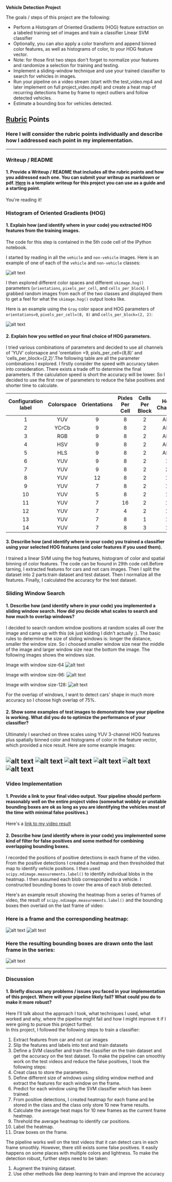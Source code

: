 **Vehicle Detection Project**

The goals / steps of this project are the following:

* Perform a Histogram of Oriented Gradients (HOG) feature extraction on a labeled training set of images and train a classifier Linear SVM classifier
* Optionally, you can also apply a color transform and append binned color features, as well as histograms of color, to your HOG feature vector. 
* Note: for those first two steps don't forget to normalize your features and randomize a selection for training and testing.
* Implement a sliding-window technique and use your trained classifier to search for vehicles in images.
* Run your pipeline on a video stream (start with the test_video.mp4 and later implement on full project_video.mp4) and create a heat map of recurring detections frame by frame to reject outliers and follow detected vehicles.
* Estimate a bounding box for vehicles detected.

[//]: # (Image References)
[image1]: ./examples/car_not_car.png
[image2]: ./examples/HOG_example.jpg
[image3]: ./examples/sliding_windows.jpg
[image4]: ./examples/sliding_window.jpg
[image5]: ./examples/bboxes_and_heat.png
[image6]: ./examples/labels_map.png
[image7]: ./examples/output_bboxes.png
[video1]: ./project_video.mp4

## [Rubric](https://review.udacity.com/#!/rubrics/513/view) Points
### Here I will consider the rubric points individually and describe how I addressed each point in my implementation.  

---
### Writeup / README

#### 1. Provide a Writeup / README that includes all the rubric points and how you addressed each one.  You can submit your writeup as markdown or pdf.  [Here](https://github.com/udacity/CarND-Vehicle-Detection/blob/master/writeup_template.md) is a template writeup for this project you can use as a guide and a starting point.  

You're reading it!

### Histogram of Oriented Gradients (HOG)

#### 1. Explain how (and identify where in your code) you extracted HOG features from the training images.

The code for this step is contained in the 5th code cell of the IPython notebook.

I started by reading in all the `vehicle` and `non-vehicle` images.  Here is an example of one of each of the `vehicle` and `non-vehicle` classes:

![alt text](https://github.com/Vencentlp/Vehicle_Detection/raw/master/output_images/imge_example.jpg)

I then explored different color spaces and different `skimage.hog()` parameters (`orientations`, `pixels_per_cell`, and `cells_per_block`).  I grabbed random images from each of the two classes and displayed them to get a feel for what the `skimage.hog()` output looks like.

Here is an example using the `Gray` color space and HOG parameters of `orientations=9`, `pixels_per_cell=(8, 8)` and `cells_per_block=(2, 2)`:


![alt text](https://github.com/Vencentlp/Vehicle_Detection/raw/master/output_images/HOG.jpg)

#### 2. Explain how you settled on your final choice of HOG parameters.

I tried various combinations of parameters and decided to use all channels of 'YUV' colorsapce and 'orentation =9, pixls_per_cell=(8,8)' and 'cells_per_block=(2,2)'.The following table are all the parameter combinations I explored. I firstly consider the speed with accuracy taken into consideration. There exists a trade off to determine the final parameters. If the calculation speed is short the accuracy will be lower. So I decided to use the first row of parameters to reduce the false positives and shorter time to calculate.

| Configuration label | Colorspace | Orientations | Pixles Per Cell | Cells Per Block |Hog Channel |Extract Time |Accuracy |Train Time |
|:-------------:|:-------------:|:-------------:|:-------------:|:-------------:|:-------------:|:-------------:|:-------------:|:-------------:|    
| 1      | YUV        | 9 | 8 | 2 | ALL | 149.32 | 0.9831 | 27.79 |
| 2      | YCrCb      | 9 | 8 | 2 | ALL | 183.14 | 0.9809 | 29.85 |
| 3      | RGB        | 9 | 8 | 2 | ALL | 190.05 | 0.9662 | 48.64 |
| 4      | HSV        | 9 | 8 | 2 | ALL | 175.42 | 0.9817 | 34.04 |
| 5      | HLS        | 9 | 8 | 2 | ALL | 182.96 | 0.9794 | 36.26 |
| 6      | YUV        | 9 | 8 | 2 | 1 | 76.5 | 0.9685 | 21.44 |
| 7      | YUV        | 9 | 8 | 2 | 2 | 83.85 | 0.9648 | 21.09 |
| 8      | YUV        | 12 | 8 | 2 | 1 | 79.54 | 0.969 | 23.02 |
| 9      | YUV        | 7 | 8 | 2 | 1 | 75.61 | 0.9657 | 18.83 |
| 10      | YUV        | 5 | 8 | 2 | 1 | 90.25 | 0.9648 | 16.84 |
| 11      | YUV        | 7 | 16 | 2 | 1 | 106.36 | 0.9657 | 19.23 |
| 12      | YUV        | 7 | 4 | 2 | 1 | 329.37 | 0.9628 | 46.9 |
| 13      | YUV        | 7 | 8 | 1 | 1 | 176.13 | 0.9595 | 22.34 |
| 14      | YUV        | 7 | 8 | 3 | 1 | 193.77 | 0.9662 | 26.37 |


#### 3. Describe how (and identify where in your code) you trained a classifier using your selected HOG features (and color features if you used them).

I trained a linear SVM using the hog features,  histogram of color and spatial binning of color features. The code can be foound in 29th code cell.Before tarning, I extracted features for cars and not cars images. Then I split the dataset into 2 parts:train dataset and test dataset. Then I normalize all the features. Finally, I calculated the accuracy for the test dataset.

### Sliding Window Search

#### 1. Describe how (and identify where in your code) you implemented a sliding window search.  How did you decide what scales to search and how much to overlap windows?

I decided to search random window positions at random scales all over the image and came up with this (ok just kidding I didn't actually ;). The basic rules to determine the size of sliding windows is: longer the distance, smaller the window size. So i choosed smaller window size near the middle of the image and larger window size near the bottom the image. The following images shows the windows size.

Image with window size-64
![alt text](https://github.com/Vencentlp/Vehicle_Detection/raw/master/output_images/boxes_with64size.jpg)

Image with window size-96:
![alt text](https://github.com/Vencentlp/Vehicle_Detection/raw/master/output_images/boxeswith96size.jpg)

Image with window size-128:
![alt text](https://github.com/Vencentlp/Vehicle_Detection/raw/master/output_images/boxeswith128size.jpg)

For the overlap of windows, I want to detect cars' shape in much more accuracy so I choose high overlap of 75%.

#### 2. Show some examples of test images to demonstrate how your pipeline is working.  What did you do to optimize the performance of your classifier?

Ultimately I searched on three scales using YUV 3-channel HOG features plus spatially binned color and histograms of color in the feature vector, which provided a nice result.  Here are some example images:

![alt text](https://github.com/Vencentlp/Vehicle_Detection/raw/master/output_images/0carpos.jpg)
![alt text](https://github.com/Vencentlp/Vehicle_Detection/raw/master/output_images/1carpos.jpg)
![alt text](https://github.com/Vencentlp/Vehicle_Detection/raw/master/output_images/2carpos.jpg)
![alt text](https://github.com/Vencentlp/Vehicle_Detection/raw/master/output_images/3carpos.jpg)
![alt text](https://github.com/Vencentlp/Vehicle_Detection/raw/master/output_images/4carpos.jpg)
![alt text](https://github.com/Vencentlp/Vehicle_Detection/raw/master/output_images/5carpos.jpg)
---

### Video Implementation

#### 1. Provide a link to your final video output.  Your pipeline should perform reasonably well on the entire project video (somewhat wobbly or unstable bounding boxes are ok as long as you are identifying the vehicles most of the time with minimal false positives.)
Here's a [link to my video result](https://github.com/Vencentlp/Vehicle_Detection/blob/master/project_video_out.mp4)


#### 2. Describe how (and identify where in your code) you implemented some kind of filter for false positives and some method for combining overlapping bounding boxes.

I recorded the positions of positive detections in each frame of the video.  From the positive detections I created a heatmap and then thresholded that map to identify vehicle positions.  I then used `scipy.ndimage.measurements.label()` to identify individual blobs in the heatmap.  I then assumed each blob corresponded to a vehicle.  I constructed bounding boxes to cover the area of each blob detected.  

Here's an example result showing the heatmap from a series of frames of video, the result of `scipy.ndimage.measurements.label()` and the bounding boxes then overlaid on the last frame of video:

### Here is a frame and the corresponding heatmap:

![alt text](https://github.com/Vencentlp/Vehicle_Detection/raw/master/output_images/imagewithboxes.jpg)
![alt text](https://github.com/Vencentlp/Vehicle_Detection/raw/master/output_images/heatmap.jpg)

### Here the resulting bounding boxes are drawn onto the last frame in the series:
![alt text](https://github.com/Vencentlp/Vehicle_Detection/raw/master/output_images/car%20position.jpg)



---

### Discussion

#### 1. Briefly discuss any problems / issues you faced in your implementation of this project.  Where will your pipeline likely fail?  What could you do to make it more robust?

Here I'll talk about the approach I took, what techniques I used, what worked and why, where the pipeline might fail and how I might improve it if I were going to pursue this project further.  
In this project, I followed the following steps to train a classifier:
1) Extract features from car and not car images
2) Slip the features and labels into test and train datasets
3) Define a SVM classifier and train the classifier on the train dataset and get the accuracy on the test dataset.
To make the pipeline can smoothly work on the test videos and reduce the false positives, I took the following steps:
1) Creat class to store the parameters.
1) Define different size of windows using sliding window method and extract the features for each window on the frame.
2) Predict for each window using the SVM classifier which has been trained.
3) From positive detections, I created heatmap for each frame and be stored in the class and the class only store 10 new frame results.
4) Calculate the average heat maps for 10 new frames as the current frame heatmap.
5) Threhold the average heatmap to identify car positions.
6) Label the heatmap.
7) Draw boxes on the frame.

The pipeline works well on the test videos that it can detect cars in each frame smoothly. However, there still exists some false positives. It easily happens on some places with multiple colors and lightness.
To make the detection robust, further steps need to be taken:
1) Augment the training dataset.
2) Use other methods like deep learning to train and improve the accuracy
